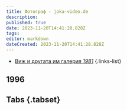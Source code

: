 ```yaml
---
title: Фотограф - joka-video.de
description: 
published: true
date: 2023-11-20T14:41:28.828Z
tags: 
editor: markdown
dateCreated: 2023-11-20T14:41:28.828Z
---
```


- [Виж и другата им галерия *1981*](/gallery/joka-video-de-1981)
{.links-list}

## 1996
## Tabs {.tabset}
### 
